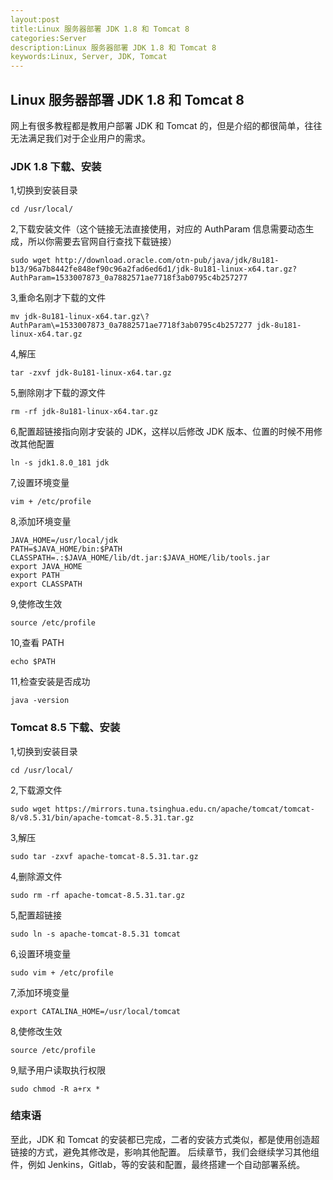 ```yaml
---
layout:post
title:Linux 服务器部署 JDK 1.8 和 Tomcat 8
categories:Server
description:Linux 服务器部署 JDK 1.8 和 Tomcat 8
keywords:Linux, Server, JDK, Tomcat
---
```


## Linux 服务器部署 JDK 1.8 和 Tomcat 8

网上有很多教程都是教用户部署 JDK 和 Tomcat 的，但是介绍的都很简单，往往无法满足我们对于企业用户的需求。


### JDK 1.8 下载、安装

1,切换到安装目录
```
cd /usr/local/
```
2,下载安装文件（这个链接无法直接使用，对应的 AuthParam 信息需要动态生成，所以你需要去官网自行查找下载链接）
```
sudo wget http://download.oracle.com/otn-pub/java/jdk/8u181-b13/96a7b8442fe848ef90c96a2fad6ed6d1/jdk-8u181-linux-x64.tar.gz?
AuthParam=1533007873_0a7882571ae7718f3ab0795c4b257277
```

3,重命名刚才下载的文件
```
mv jdk-8u181-linux-x64.tar.gz\?AuthParam\=1533007873_0a7882571ae7718f3ab0795c4b257277 jdk-8u181-linux-x64.tar.gz
```

4,解压
```
tar -zxvf jdk-8u181-linux-x64.tar.gz
```

5,删除刚才下载的源文件
```
rm -rf jdk-8u181-linux-x64.tar.gz
```

6,配置超链接指向刚才安装的 JDK，这样以后修改 JDK 版本、位置的时候不用修改其他配置
```
ln -s jdk1.8.0_181 jdk
```

7,设置环境变量
```
vim + /etc/profile
```

8,添加环境变量
```
JAVA_HOME=/usr/local/jdk
PATH=$JAVA_HOME/bin:$PATH
CLASSPATH=.:$JAVA_HOME/lib/dt.jar:$JAVA_HOME/lib/tools.jar
export JAVA_HOME
export PATH
export CLASSPATH
```

9,使修改生效
```
source /etc/profile
```

10,查看 PATH
```
echo $PATH
```

11,检查安装是否成功
```
java -version
```

### Tomcat 8.5 下载、安装

1,切换到安装目录
```
cd /usr/local/
```

2,下载源文件
```
sudo wget https://mirrors.tuna.tsinghua.edu.cn/apache/tomcat/tomcat-8/v8.5.31/bin/apache-tomcat-8.5.31.tar.gz
```

3,解压
```
sudo tar -zxvf apache-tomcat-8.5.31.tar.gz
```

4,删除源文件
```
sudo rm -rf apache-tomcat-8.5.31.tar.gz
```

5,配置超链接
```
sudo ln -s apache-tomcat-8.5.31 tomcat
```

6,设置环境变量
```
sudo vim + /etc/profile
```

7,添加环境变量
```
export CATALINA_HOME=/usr/local/tomcat
```

8,使修改生效
```
source /etc/profile
```

9,赋予用户读取执行权限
```
sudo chmod -R a+rx *
```


### 结束语
至此，JDK 和 Tomcat 的安装都已完成，二者的安装方式类似，都是使用创造超链接的方式，避免其修改是，影响其他配置。
后续章节，我们会继续学习其他组件，例如 Jenkins，Gitlab，等的安装和配置，最终搭建一个自动部署系统。